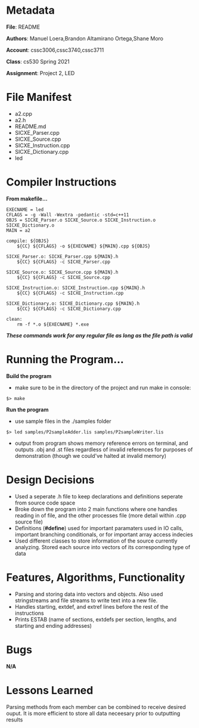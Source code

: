 # Metadata

**File**: README

**Authors**: Manuel Loera,Brandon Altamirano Ortega,Shane Moro

**Account**: cssc3006,cssc3740,cssc3711

**Class**: cs530 Spring 2021

**Assignment**: Project 2, LED

# File Manifest

- a2.cpp
- a2.h
- README.md
- SICXE_Parser.cpp
- SICXE_Source.cpp
- SICXE_Instruction.cpp
- SICXE_Dictionary.cpp
- led

# Compiler Instructions
**From makefile...**
```CC = g++
EXECNAME = led
CFLAGS = -g -Wall -Wextra -pedantic -std=c++11
OBJS = SICXE_Parser.o SICXE_Source.o SICXE_Instruction.o SICXE_Dictionary.o
MAIN = a2

compile: ${OBJS}
	${CC} ${CFLAGS} -o ${EXECNAME} ${MAIN}.cpp ${OBJS}

SICXE_Parser.o: SICXE_Parser.cpp ${MAIN}.h
	${CC} ${CFLAGS} -c SICXE_Parser.cpp

SICXE_Source.o: SICXE_Source.cpp ${MAIN}.h
	${CC} ${CFLAGS} -c SICXE_Source.cpp

SICXE_Instruction.o: SICXE_Instruction.cpp ${MAIN}.h
	${CC} ${CFLAGS} -c SICXE_Instruction.cpp

SICXE_Dictionary.o: SICXE_Dictionary.cpp ${MAIN}.h
	${CC} ${CFLAGS} -c SICXE_Dictionary.cpp

clean:
	rm -f *.o ${EXECNAME} *.exe
```
***These commands work for any regular file as long as the file path is valid***

# Running the Program...
**Build the program**

- make sure to be in the directory of the project and run make in console:

```$> make```

**Run the program**

- use sample files in the ./samples folder

```
$> led samples/P2sampleAdder.lis samples/P2sampleWriter.lis
```

- output from program shows memory reference errors on terminal, and outputs .obj and .st files regardless of invalid references for purposes of demonstration (though we could've halted at invalid memory)

# Design Decisions
- Used a seperate .h file to keep declarations and definitions seperate from source code space
- Broke down the program into 2 main functions where one handles reading in of file, and the other processes file (more detail within .cpp source file)
- Definitions (**#define**) used for important paramaters used in IO calls, important branching conditionals, or for important array access indecies
- Used different classes to store information of the source currently analyzing. Stored each source into vectors of its corresponding type of data
# Features, Algorithms, Functionality
- Parsing and storing data into vectors and objects. Also used stringstreams and file streams to write text into a new file.
- Handles starting, extdef, and extref lines before the rest of the instructions
- Prints ESTAB (name of sections, extdefs per section, lengths, and starting and ending addresses)
# Bugs
**N/A**
# Lessons Learned
Parsing methods from each member can be combined to receive desired ouput. It is more efficient to store all data neceesary prior to outputting results